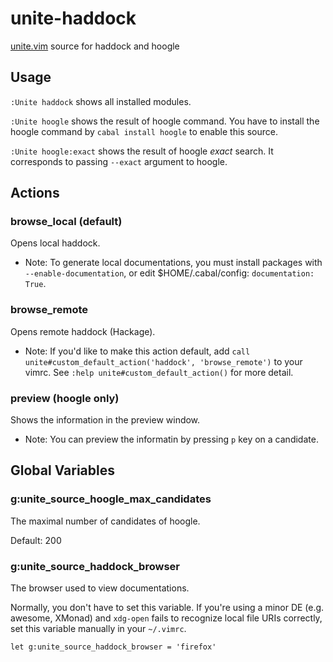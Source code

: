 # unite-haddock

[unite.vim](https://github.com/Shougo/unite.vim) source for haddock and hoogle

## Usage
`:Unite haddock` shows all installed modules.

`:Unite hoogle` shows the result of hoogle command.
You have to install the hoogle command by `cabal install hoogle` to enable this source.

`:Unite hoogle:exact` shows the result of hoogle _exact_ search.
It corresponds to passing `--exact` argument to hoogle.

## Actions

### browse\_local (default)
Opens local haddock.

- Note: To generate local documentations, you must install packages with `--enable-documentation`, or edit $HOME/.cabal/config: `documentation: True`.

### browse\_remote
Opens remote haddock (Hackage).

- Note: If you'd like to make this action default, add `call unite#custom_default_action('haddock', 'browse_remote')` to your vimrc. See `:help unite#custom_default_action()` for more detail.

### preview (hoogle only)
Shows the information in the preview window.

- Note: You can preview the informatin by pressing `p` key on a candidate.

## Global Variables

### g:unite\_source\_hoogle\_max\_candidates
The maximal number of candidates of hoogle.

Default: 200

### g:unite\_source\_haddock\_browser
The browser used to view documentations.

Normally, you don't have to set this variable.
If you're using a minor DE (e.g. awesome, XMonad) and `xdg-open` fails to recognize local file URIs correctly, set this variable manually in your `~/.vimrc`.

~~~vim
let g:unite_source_haddock_browser = 'firefox'
~~~
